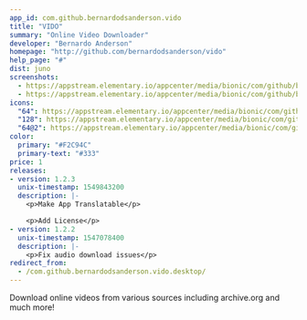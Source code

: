 ```yaml
---
app_id: com.github.bernardodsanderson.vido
title: "VIDO"
summary: "Online Video Downloader"
developer: "Bernardo Anderson"
homepage: "http://github.com/bernardodsanderson/vido"
help_page: "#"
dist: juno
screenshots:
  - https://appstream.elementary.io/appcenter/media/bionic/com/github/bernardodsanderson.vido/EB2D5E223C3848913773337F6DBC31A6/screenshots/image-1_orig.png
  - https://appstream.elementary.io/appcenter/media/bionic/com/github/bernardodsanderson.vido/EB2D5E223C3848913773337F6DBC31A6/screenshots/image-2_orig.png
icons:
  "64": https://appstream.elementary.io/appcenter/media/bionic/com/github/bernardodsanderson.vido/EB2D5E223C3848913773337F6DBC31A6/icons/64x64/com.github.bernardodsanderson.vido_com.github.bernardodsanderson.vido.png
  "128": https://appstream.elementary.io/appcenter/media/bionic/com/github/bernardodsanderson.vido/EB2D5E223C3848913773337F6DBC31A6/icons/128x128/com.github.bernardodsanderson.vido_com.github.bernardodsanderson.vido.png
  "64@2": https://appstream.elementary.io/appcenter/media/bionic/com/github/bernardodsanderson.vido/EB2D5E223C3848913773337F6DBC31A6/icons/64x64@2/com.github.bernardodsanderson.vido_com.github.bernardodsanderson.vido.png
color:
  primary: "#F2C94C"
  primary-text: "#333"
price: 1
releases:
- version: 1.2.3
  unix-timestamp: 1549843200
  description: |-
    <p>Make App Translatable</p>

    <p>Add License</p>
- version: 1.2.2
  unix-timestamp: 1547078400
  description: |-
    <p>Fix audio download issues</p>
redirect_from:
  - /com.github.bernardodsanderson.vido.desktop/
---
```


<p>Download online videos from various sources including archive.org and much more!</p>